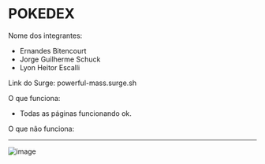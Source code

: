 # POKEDEX

Nome dos integrantes: 
- Ernandes Bitencourt
- Jorge Guilherme Schuck
- Lyon Heitor Escalli

Link do Surge: powerful-mass.surge.sh

O que funciona:
- Todas as páginas funcionando ok.

O que não funciona: 
- -----

![image](https://user-images.githubusercontent.com/88354028/164872650-2b791810-54b8-4873-bc65-bd127fc103eb.png)
